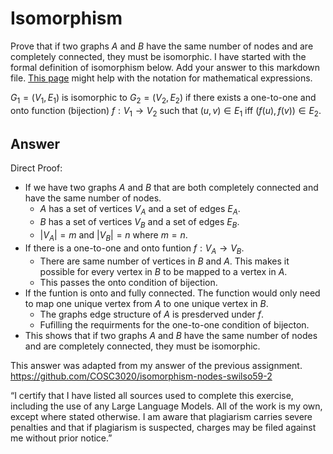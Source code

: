# Isomorphism

Prove that if two graphs $A$ and $B$ have the same number of nodes and are
completely connected, they must be isomorphic. I have started with the formal
definition of isomorphism below. Add your answer to this markdown file. [This
page](https://docs.github.com/en/get-started/writing-on-github/working-with-advanced-formatting/writing-mathematical-expressions)
might help with the notation for mathematical expressions.

$G_1=(V_1 , E_1)$ is isomorphic to $G_2 = (V_2, E_2)$ if there exists a
one-to-one and onto function (bijection) $f: V_1 \rightarrow V_2$ such that $(u,v)
\in E_1$ iff $(f(u),f(v)) \in E_2$.

## Answer 
Direct Proof:
- If we have two graphs $A$ and $B$ that are both completely connected and have the same number of nodes.
  - $A$ has a set of vertices $V_{A}$ and a set of edges $E_{A}$.
  - $B$ has a set of vertices $V_{B}$ and a set of edges $E_{B}$.
  - $|V_{A}| = m$ and $|V_{B}| = n$ where $m = n$.
- If there is a one-to-one and onto funtion $f: V_{A} \rightarrow V_{B}$.
  - There are same number of vertices in $B$ and $A$. This makes it possible for every vertex in $B$ to be mapped to a vertex in $A$.
  - This passes the onto condition of bijection.
- If the funtion is onto and fully connected. The function would only need to map one unique vertex from $A$ to one unique vertex in $B$.
  - The graphs edge structure of $A$ is presderved under $f$.
  - Fufilling the requirments for the one-to-one condition of bijecton.
-  This shows that if two graphs $A$ and $B$ have the same number of nodes and are completely connected, they must be isomorphic.

This answer was adapted from my answer of the previous assignment. https://github.com/COSC3020/isomorphism-nodes-swilso59-2

“I certify that I have listed all sources used to complete this exercise, including the use
of any Large Language Models. All of the work is my own, except where stated
otherwise. I am aware that plagiarism carries severe penalties and that if plagiarism is
suspected, charges may be filed against me without prior notice.”
